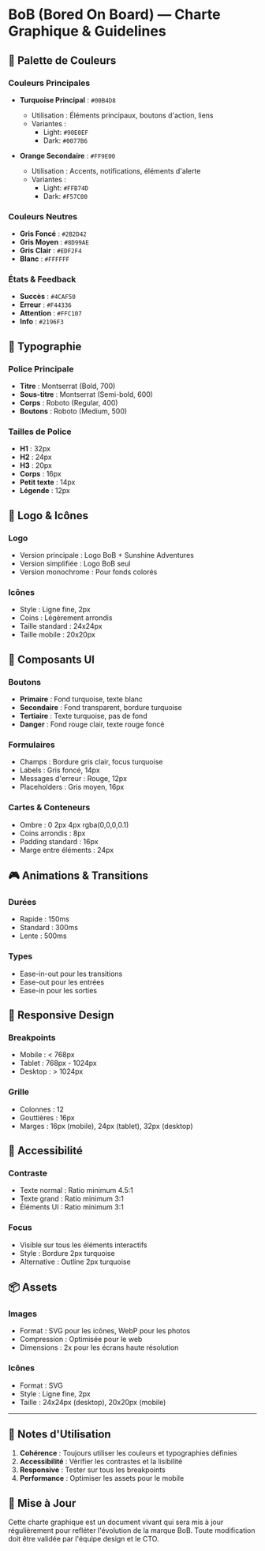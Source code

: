 # BoB (Bored On Board) — Charte Graphique & Guidelines

## 🎨 Palette de Couleurs

### Couleurs Principales
- **Turquoise Principal** : `#00B4D8`
  - Utilisation : Éléments principaux, boutons d'action, liens
  - Variantes : 
    - Light: `#90E0EF`
    - Dark: `#0077B6`

- **Orange Secondaire** : `#FF9E00`
  - Utilisation : Accents, notifications, éléments d'alerte
  - Variantes :
    - Light: `#FFB74D`
    - Dark: `#F57C00`

### Couleurs Neutres
- **Gris Foncé** : `#2B2D42`
- **Gris Moyen** : `#8D99AE`
- **Gris Clair** : `#EDF2F4`
- **Blanc** : `#FFFFFF`

### États & Feedback
- **Succès** : `#4CAF50`
- **Erreur** : `#F44336`
- **Attention** : `#FFC107`
- **Info** : `#2196F3`

## 📝 Typographie

### Police Principale
- **Titre** : Montserrat (Bold, 700)
- **Sous-titre** : Montserrat (Semi-bold, 600)
- **Corps** : Roboto (Regular, 400)
- **Boutons** : Roboto (Medium, 500)

### Tailles de Police
- **H1** : 32px
- **H2** : 24px
- **H3** : 20px
- **Corps** : 16px
- **Petit texte** : 14px
- **Légende** : 12px

## 🎯 Logo & Icônes

### Logo
- Version principale : Logo BoB + Sunshine Adventures
- Version simplifiée : Logo BoB seul
- Version monochrome : Pour fonds colorés

### Icônes
- Style : Ligne fine, 2px
- Coins : Légèrement arrondis
- Taille standard : 24x24px
- Taille mobile : 20x20px

## 📱 Composants UI

### Boutons
- **Primaire** : Fond turquoise, texte blanc
- **Secondaire** : Fond transparent, bordure turquoise
- **Tertiaire** : Texte turquoise, pas de fond
- **Danger** : Fond rouge clair, texte rouge foncé

### Formulaires
- Champs : Bordure gris clair, focus turquoise
- Labels : Gris foncé, 14px
- Messages d'erreur : Rouge, 12px
- Placeholders : Gris moyen, 16px

### Cartes & Conteneurs
- Ombre : 0 2px 4px rgba(0,0,0,0.1)
- Coins arrondis : 8px
- Padding standard : 16px
- Marge entre éléments : 24px

## 🎮 Animations & Transitions

### Durées
- Rapide : 150ms
- Standard : 300ms
- Lente : 500ms

### Types
- Ease-in-out pour les transitions
- Ease-out pour les entrées
- Ease-in pour les sorties

## 📱 Responsive Design

### Breakpoints
- Mobile : < 768px
- Tablet : 768px - 1024px
- Desktop : > 1024px

### Grille
- Colonnes : 12
- Gouttières : 16px
- Marges : 16px (mobile), 24px (tablet), 32px (desktop)

## 🎯 Accessibilité

### Contraste
- Texte normal : Ratio minimum 4.5:1
- Texte grand : Ratio minimum 3:1
- Éléments UI : Ratio minimum 3:1

### Focus
- Visible sur tous les éléments interactifs
- Style : Bordure 2px turquoise
- Alternative : Outline 2px turquoise

## 📦 Assets

### Images
- Format : SVG pour les icônes, WebP pour les photos
- Compression : Optimisée pour le web
- Dimensions : 2x pour les écrans haute résolution

### Icônes
- Format : SVG
- Style : Ligne fine, 2px
- Taille : 24x24px (desktop), 20x20px (mobile)

---

## 📝 Notes d'Utilisation

1. **Cohérence** : Toujours utiliser les couleurs et typographies définies
2. **Accessibilité** : Vérifier les contrastes et la lisibilité
3. **Responsive** : Tester sur tous les breakpoints
4. **Performance** : Optimiser les assets pour le mobile

## 🔄 Mise à Jour

Cette charte graphique est un document vivant qui sera mis à jour régulièrement pour refléter l'évolution de la marque BoB. Toute modification doit être validée par l'équipe design et le CTO. 